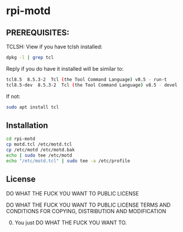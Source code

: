 # rpi-motd
## PREREQUISITES:
TCLSH: View if you have tclsh installed:
```bash
dpkg -l | grep tcl
```
Reply if you do have it installed will be similar to:
```bash
tcl8.5  8.5.3-2  Tcl (the Tool Command Language) v8.5 - run-t
tcl8.5-dev  8.5.3-2  Tcl (the Tool Command Language) v8.5 - devel
```
If not:
```bash
sudo apt install tcl
```
## Installation
```bash
cd rpi-motd
cp motd.tcl /etc/motd.tcl
cp /etc/motd /etc/motd.bak
echo | sudo tee /etc/motd
echo "/etc/motd.tcl" | sudo tee -a /etc/profile
```

## License
DO WHAT THE FUCK YOU WANT TO PUBLIC LICENSE  

DO WHAT THE FUCK YOU WANT TO PUBLIC LICENSE 
TERMS AND CONDITIONS FOR COPYING, DISTRIBUTION AND MODIFICATION 

0. You just DO WHAT THE FUCK YOU WANT TO.
